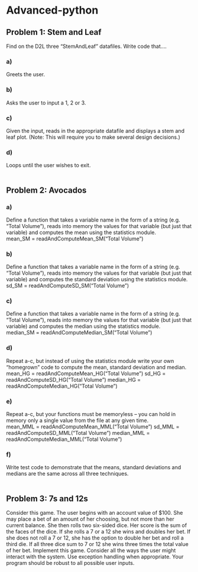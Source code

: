 # Advanced-python<br>
## Problem 1: Stem and Leaf<br>
Find on the D2L three “StemAndLeaf” datafiles. Write code that….<br>
### a) 
Greets the user.<br>
### b) 
Asks the user to input a 1, 2 or 3.<br>
### c) 
Given the input, reads in the appropriate datafile and displays a stem and leaf plot. (Note: This will require you to make several design decisions.)<br>
### d) 
Loops until the user wishes to exit.<br>
<br>
## Problem 2: Avocados<br>
### a) 
Define a function that takes a variable name in the form of a string (e.g. “Total Volume”), reads into memory the values for that variable (but just that variable) and computes the mean using the statistics module.<br>
mean_SM = readAndComputeMean_SM(“Total Volume”)<br>
### b) 
Define a function that takes a variable name in the form of a string (e.g. “Total Volume”), reads into memory the values for that variable (but just that variable) and computes the standard deviation using the statistics module.<br>
sd_SM = readAndComputeSD_SM(“Total Volume”)<br>
### c) 
Define a function that takes a variable name in the form of a string (e.g. “Total Volume”), reads into memory the values for that variable (but just that variable) and computes the median using the statistics module.<br>
median_SM = readAndComputeMedian_SM(“Total Volume”)<br>
### d) 
Repeat a-c, but instead of using the statistics module write your own “homegrown” code to compute the mean, standard deviation and median.<br>
mean_HG = readAndComputeMean_HG(“Total Volume”) sd_HG = readAndComputeSD_HG(“Total Volume”) median_HG = readAndComputeMedian_HG(“Total Volume”)<br>
### e) 
Repeat a-c, but your functions must be memoryless – you can hold in memory only a single value from the file at any given time.<br>
mean_MML = readAndComputeMean_MML(“Total Volume”) sd_MML = readAndComputeSD_MML(“Total Volume”) median_MML = readAndComputeMedian_MML(“Total Volume”)<br>
### f) 
Write test code to demonstrate that the means, standard deviations and medians are the same across all three techniques.<br>
<br>
## Problem 3: 7s and 12s<br>
Consider this game. The user begins with an account value of $100. She may place a bet of an amount of her choosing, but not more than her current balance. She then rolls two six-sided dice. Her score is the sum of the faces of the dice. If she rolls a 7 or a 12 she wins and doubles her bet. If she does not roll a 7 or 12, she has the option to double her bet and roll a third die. If all three dice sum to 7 or 12 she wins three times the total value of her bet.
Implement this game. Consider all the ways the user might interact with the system. Use exception handling when appropriate. Your program should be robust to all possible user inputs.
